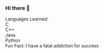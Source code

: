 ### Hi there 👋

Languages Learned:<br/>
C<br/>
C++<br/>
Java<br/>
Python<br/>
Fun Fact: I have a fatal addiction for success
